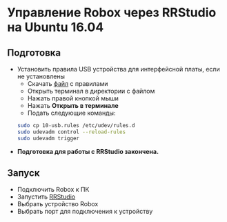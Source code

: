 # Управление Robox через RRStudio на Ubuntu 16.04
## Подготовка
* Установить правила USB устройства для интерфейсной платы, если не установлены
    * Скачать [файл](/Robox/res/drivers/10-usb.rules) с правилами
    * Открыть терминал в директории с файлом
    * Нажать правой кнопкой мыши
    * Нажать **Открыть в терминале**
    * Подать следующие команды:
    ```sh
    sudo cp 10-usb.rules /etc/udev/rules.d
    sudo udevadm control --reload-rules
    sudo udevadm trigger
    ```
* **Подготовка для работы с RRStudio закончена.**

## Запуск
* Подключить Robox к ПК
* Запустить [RRStudio](/RRStudio/setup_ubuntu)
* Выбрать устройство Robox
* Выбрать порт для подключения к устройству 